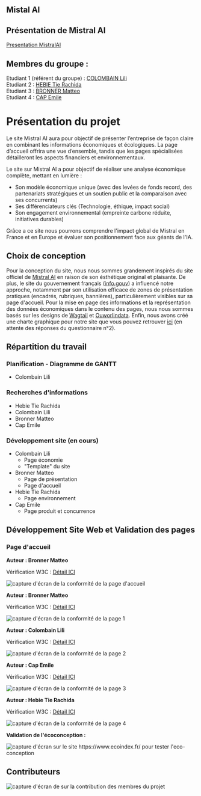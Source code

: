 ## Mistal AI

## Présentation de Mistral AI

[Presentation MistralAI](https://matteobronner.github.io/Presentation_MistralAI_GRP5_A2/)

## Membres du groupe :

Etudiant 1 (référent du groupe) :  [COLOMBAIN Lili](mailto:lili.colombain@edu.univ-fcomte.fr?subject=SAE_1_05_06)  
Etudiant 2 : [HEBIE Tie Rachida](mailto:tie_rachida.hebie@edu.univ-fcomte.fr?subject=SAE_1_05_06)   
Etudiant 3 : [BRONNER Matteo](mailto:matteo.bronner@edu.univ-fcomte.fr?subject=SAE_1_05_06)  
Etudiant 4 : [CAP Emile](mailto:emile.cap@edu.univ-fcomte.fr?subject=SAE_1_05_06)  


# Présentation du projet

Le site Mistral AI aura pour objectif de présenter l’entreprise de façon claire en combinant
les informations économiques et écologiques.
La page d’accueil offrira une vue d’ensemble, tandis que les pages spécialisées
détailleront les aspects financiers et environnementaux.

Le site sur Mistral AI a pour objectif de réaliser une analyse économique complète, mettant en lumière : 
  - Son modèle économique unique (avec des levées de fonds record, des partenariats stratégiques et un soutien public et la comparaison avec ses concurrents)
  - Ses différenciateurs clés (Technologie, éthique, impact social)
  - Son engagement environnemental (empreinte carbone réduite, initiatives durables)

Grâce a ce site nous pourrons comprendre l'impact global de Mistral en France et en Europe et évaluer son positionnement face aux géants de l'IA.

## Choix de conception  

Pour la conception du site, nous nous sommes grandement inspirés du site officiel de [Mistral AI](https://mistral.ai/fr) en raison de son ésthétique original et plaisante.
De plus, le site du gouvernement français ([info.gouv](https://www.info.gouv.fr)) a influencé notre approche, notamment par son utilisation efficace de zones de présentation pratiques (encadrés, rubriques, bannières), particulièrement visibles sur sa page d'accueil.
Pour la mise en page des informations et la représentation des données économiques dans le contenu des pages, nous nous sommes basés sur les designs de [Wagtail](https://wagtail.org) et [Ouworlindata](https://ourworldindata.org).
Enfin, nous avons créé une charte graphique pour notre site que vous pouvez retrouver [ici](doc/5_COLOMBAINLili_StyleTile.pdf) (en attente des réponses du questionnaire n°2).

## Répartition du travail

### Planification - Diagramme de GANTT

- Colombain Lili

### Recherches d'informations

- Hebie Tie Rachida 
- Colombain Lili
- Bronner Matteo
- Cap Emile


### Développement site (en cours)

- Colombain Lili
  - Page économie
  - "Template" du site 
- Bronner Matteo
  - Page de présentation
  - Page d'accueil
- Hebie Tie Rachida
  - Page environnement
- Cap Emile
  - Page produit et concurrence

## Développement Site Web et Validation des pages

### Page d'accueil

**Auteur : Bronner Matteo**  

Vérification W3C : [Détail ICI]([https://validator.w3.org/nu/?useragent=Validator.nu%2FLV+https%3A%2F%2Fvalidator.w3.org%2Fservices&acceptlanguage=&doc=https%3A%2F%2Fmatteobronner.github.io%2FPresentation_MistralAI_GRP5_A2%2Findex.html])


![capture d'écran de la conformité de la page d'accueil](doc/capture_1_W3C.png)

**Auteur : Bronner Matteo**  

Vérification W3C : [Détail ICI](https://validator.w3.org/nu/?doc=https%3A%2F%2Fmatteobronner.github.io%2FPresentation_MistralAI_GRP5_A2%2Fpage1.html)

![capture d'écran de la conformité de la page 1](doc/capture_2_W3C.png)

**Auteur : Colombain Lili** 

Vérification W3C : [Détail ICI](https://validator.w3.org/nu/?doc=https%3A%2F%2Fmatteobronner.github.io%2FPresentation_MistralAI_GRP5_A2%2Fpage2.html)

![capture d'écran de la conformité de la page 2](doc/capture_3_W3C.png)

**Auteur : Cap Emile**

Vérification W3C : [Détail ICI](https://validator.w3.org/nu/?doc=https%3A%2F%2Fmatteobronner.github.io%2FPresentation_MistralAI_GRP5_A2%2Fpage3.html)

![capture d'écran de la conformité de la page 3](doc/capture_4_W3C.png)

**Auteur : Hebie Tie Rachida**

Vérification W3C : [Détail ICI](https://validator.w3.org/nu/?doc=https%3A%2F%2Fmatteobronner.github.io%2FPresentation_MistralAI_GRP5_A2%2Fpage4.html)

![capture d'écran de la conformité de la page 4](doc/capture_5_W3C.png)

**Validation de l'écoconception :**

![capture d'écran sur le site https://www.ecoindex.fr/ pour tester l'eco-conception](doc/capture_1_ecoconcept.png)

## Contributeurs

![capture d'écran de sur la contribution des membres du projet](doc/livrable2_contributors.png)


